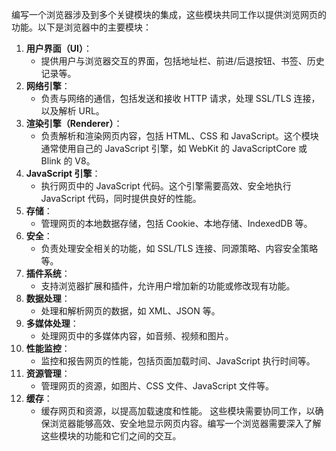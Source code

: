 编写一个浏览器涉及到多个关键模块的集成，这些模块共同工作以提供浏览网页的功能。以下是浏览器中的主要模块：
1. **用户界面（UI）**：
   - 提供用户与浏览器交互的界面，包括地址栏、前进/后退按钮、书签、历史记录等。
2. **网络引擎**：
   - 负责与网络的通信，包括发送和接收 HTTP 请求，处理 SSL/TLS 连接，以及解析 URL。
3. **渲染引擎（Renderer）**：
   - 负责解析和渲染网页内容，包括 HTML、CSS 和 JavaScript。这个模块通常使用自己的 JavaScript 引擎，如 WebKit 的 JavaScriptCore 或 Blink 的 V8。
4. **JavaScript 引擎**：
   - 执行网页中的 JavaScript 代码。这个引擎需要高效、安全地执行 JavaScript 代码，同时提供良好的性能。
5. **存储**：
   - 管理网页的本地数据存储，包括 Cookie、本地存储、IndexedDB 等。
6. **安全**：
   - 负责处理安全相关的功能，如 SSL/TLS 连接、同源策略、内容安全策略等。
7. **插件系统**：
   - 支持浏览器扩展和插件，允许用户增加新的功能或修改现有功能。
8. **数据处理**：
   - 处理和解析网页的数据，如 XML、JSON 等。
9. **多媒体处理**：
   - 处理网页中的多媒体内容，如音频、视频和图片。
10. **性能监控**：
    - 监控和报告网页的性能，包括页面加载时间、JavaScript 执行时间等。
11. **资源管理**：
    - 管理网页的资源，如图片、CSS 文件、JavaScript 文件等。
12. **缓存**：
    - 缓存网页和资源，以提高加载速度和性能。
这些模块需要协同工作，以确保浏览器能够高效、安全地显示网页内容。编写一个浏览器需要深入了解这些模块的功能和它们之间的交互。
